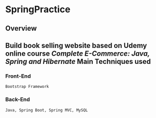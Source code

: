 SpringPractice
==============
Overview
--------------
Build book selling website based on Udemy online course _Complete E-Commerce: Java, Spring and Hibernate_
Main Techniques used
--------------------

### Front-End
    Bootstrap Framework

### Back-End
    Java, Spring Boot, Spring MVC, MySQL








